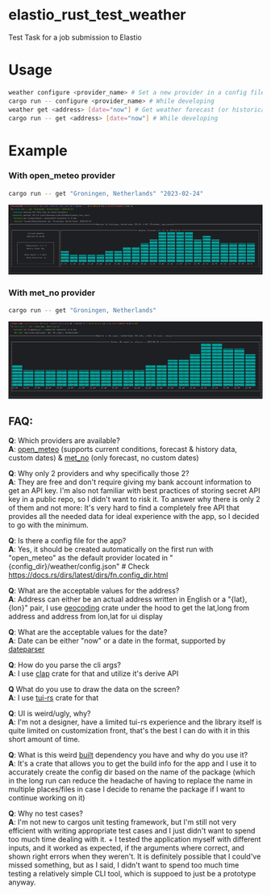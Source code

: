 # elastio_rust_test_weather
Test Task for a job submission to Elastio

# Usage
```bash
weather configure <provider_name> # Set a new provider in a config file </br>
cargo run -- configure <provider_name> # While developing
weather get <address> [date="now"] # Get weather forecast (or historical data) (and potentially current weather conditions) for requested address and time
cargo run -- get <address> [date="now"] # While developing
```

# Example
### With open_meteo provider
```bash
cargo run -- get "Groningen, Netherlands" "2023-02-24"
```
![](.README_images/c856d02a.png)

### With met_no provider
```bash
cargo run -- get "Groningen, Netherlands"
```
![](.README_images/9ddb700f.png)

## FAQ:
<b>Q</b>: Which providers are available? </br>
<b>A</b>: [open_meteo](https://open-meteo.com) (supports current conditions, forecast & history data, custom dates) 
          & [met_no](https://api.met.no/weatherapi/locationforecast/2.0/documentation) (only forecast, no custom dates)

<b>Q</b>: Why only 2 providers and why specifically those 2? </br>
<b>A</b>: They are free and don't require giving my bank account information to get an API key.
          I'm also not familiar with best practices of storing secret API key in a public repo, so I didn't want to risk it.
          To answer why there is only 2 of them and not more: It's very hard to find a completely free API that provides all
          the needed data for ideal experience with the app, so I decided to go with the minimum.

<b>Q</b>: Is there a config file for the app? </br>
<b>A</b>: Yes, it should be created automatically on the first run with "open_meteo" as the default provider located in "{config_dir}/weather/config.json" # Check https://docs.rs/dirs/latest/dirs/fn.config_dir.html

<b>Q</b>: What are the acceptable values for the address? </br>
<b>A</b>: Address can either be an actual address written in English or a "{lat},{lon}" pair,
I use [geocoding](https://docs.rs/geocoding/latest/geocoding/) crate under the hood to get the lat,long from address and address from lon,lat for ui display

<b>Q</b>: What are the acceptable values for the date? </br>
<b>A</b>: Date can be either "now" or a date in the format, supported by [dateparser](https://docs.rs/dateparser/latest/dateparser/)

<b>Q</b>: How do you parse the cli args? </br>
<b>A</b>: I use [clap](https://docs.rs/clap/latest/clap/) crate for that and utilize it's derive API

<b>Q</b> What do you use to draw the data on the screen? </br>
<b>A</b>: I use [tui-rs](https://docs.rs/tui/latest/tui/) crate for that

<b>Q</b>: UI is weird/ugly, why? </br>
<b>A</b>: I'm not a designer, have a limited tui-rs experience and the library itself is quite limited on customization 
          front, that's the best I can do with it in this short amount of time.

<b>Q</b>: What is this weird [built](https://docs.rs/built/latest/built/) dependency you have and why do you use it? </br>
<b>A</b>: It's a crate that allows you to get the build info for the app and I use it to accurately create the config dir 
          based on the name of the package (which in the long run can reduce the headache of having to replace the name 
          in multiple places/files in case I decide to rename the package if I want to continue working on it)

<b>Q</b>: Why no test cases? </br>
<b>A</b>: I'm not new to cargos unit testing framework, but I'm still not very efficient with writing appropriate test 
          cases and I just didn't want to spend too much time dealing with it. + I tested the application myself
          with different inputs, and it worked as expected, if the arguments where correct, and shown right errors when 
          they weren't. It is definitely possible that I could've missed something, but as I said, I didn't want to spend 
          too much time testing a relatively simple CLI tool, which is suppoed to just be a prototype anyway.
